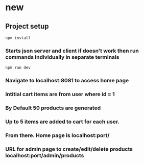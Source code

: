# new

## Project setup

```
npm install
```

### Starts json server and client if doesn't work then run commands individually in separate terminals

```
npm run dev
```

### Navigate to localhost:8081 to access home page

### Intitial cart items are from user where id = 1

### By Default 50 products are generated

### Up to 5 items are added to cart for each user.

### From there. Home page is localhost:port/

### URL for admin page to create/edit/delete products localhost:port/admin/products
